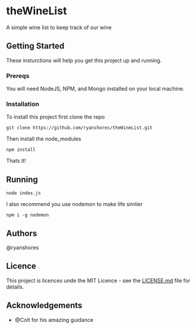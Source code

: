 # theWineList
A simple wine list to keep track of our wine

## Getting Started

These insturctions will help you get this project up and running.

### Prereqs

You will need NodeJS, NPM, and Mongo installed on your local machine.

### Installation

To install this project first clone the repo

`
git clone https://github.com/ryanshores/theWineList.git
`

Then install the node_modules

`
npm install
`

Thats it!

## Running

`
node index.js
`

I also recommend you use nodemon to make life simlier

`
npm i -g nodemon
`

## Authors

@ryanshores

## Licence

This project is licences unde the MIT Licence - see the [LICENSE.md](LICENSE.md) file for details.

## Acknowledgements

* @Colt for his amazing guidance